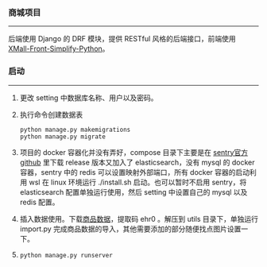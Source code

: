### 商城项目

------

后端使用 Django 的 DRF 模块，提供 RESTful 风格的后端接口，前端使用 [XMall-Front-Simplify-Python](https://github.com/Lian-Zekun/XMall-Front-Simplify-Python)。



### 启动

------

1. 更改 setting 中数据库名称、用户以及密码。

2. 执行命令创建数据表

   ```shell
   python manage.py makemigrations
   python manage.py migrate
   ```

3. 项目的 docker 容器化并没有弄好，compose 目录下主要是在 [sentry官方github](https://github.com/getsentry/onpremise/releases/tag/20.12.1) 里下载 release 版本又加入了 elasticsearch，没有 mysql 的 docker 容器，sentry 中的 redis 可以设置映射外部端口，所有 docker 容器的启动利用 wsl 在 linux 环境运行 ./install.sh 启动。也可以暂时不启用 sentry，将 elasticsearch 配置单独运行使用，然后 setting 中设置自己的 mysql 以及 redis 配置。

4. 插入数据使用。下载[商品数据](https://pan.baidu.com/s/1EOTy9yTww_W7DlXGxx7Esw)，提取码 ehr0 。解压到 utils 目录下，单独运行 import.py 完成商品数据的导入，其他需要添加的部分随便找点图片设置一下。

5. ```sh
   python manage.py runserver
   ```



